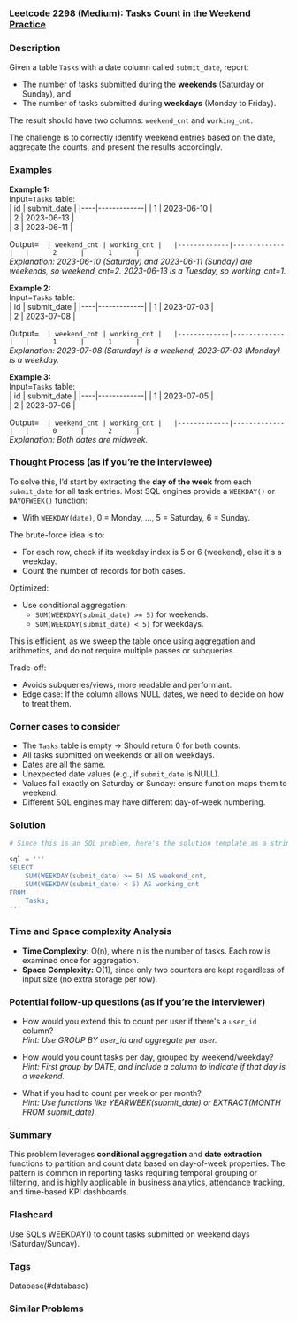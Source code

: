 ### Leetcode 2298 (Medium): Tasks Count in the Weekend [Practice](https://leetcode.com/problems/tasks-count-in-the-weekend)

### Description  
Given a table `Tasks` with a date column called `submit_date`, report:
- The number of tasks submitted during the **weekends** (Saturday or Sunday), and
- The number of tasks submitted during **weekdays** (Monday to Friday).

The result should have two columns: `weekend_cnt` and `working_cnt`.

The challenge is to correctly identify weekend entries based on the date, aggregate the counts, and present the results accordingly.

### Examples  

**Example 1:**  
Input=`Tasks` table:  
| id | submit_date |
|----|-------------|
| 1  | 2023-06-10  |  
| 2  | 2023-06-13  |  
| 3  | 2023-06-11  |

Output=`  
| weekend_cnt | working_cnt |  
|-------------|-------------|  
|      2      |      1      |  
`  
*Explanation: 2023-06-10 (Saturday) and 2023-06-11 (Sunday) are weekends, so weekend_cnt=2. 2023-06-13 is a Tuesday, so working_cnt=1.*

**Example 2:**  
Input=`Tasks` table:  
| id | submit_date |
|----|-------------|
| 1  | 2023-07-03  |  
| 2  | 2023-07-08  |

Output=`  
| weekend_cnt | working_cnt |  
|-------------|-------------|  
|      1      |      1      |  
`  
*Explanation: 2023-07-08 (Saturday) is a weekend, 2023-07-03 (Monday) is a weekday.*

**Example 3:**  
Input=`Tasks` table:  
| id | submit_date |
|----|-------------|
| 1  | 2023-07-05  |  
| 2  | 2023-07-06  |

Output=`  
| weekend_cnt | working_cnt |  
|-------------|-------------|  
|      0      |      2      |  
`  
*Explanation: Both dates are midweek.*

### Thought Process (as if you’re the interviewee)  
To solve this, I’d start by extracting the **day of the week** from each `submit_date` for all task entries. Most SQL engines provide a `WEEKDAY()` or `DAYOFWEEK()` function:
- With `WEEKDAY(date)`, 0 = Monday, ..., 5 = Saturday, 6 = Sunday.

The brute-force idea is to:  
- For each row, check if its weekday index is 5 or 6 (weekend), else it's a weekday.
- Count the number of records for both cases.

Optimized:  
- Use conditional aggregation:  
    - `SUM(WEEKDAY(submit_date) >= 5)` for weekends.
    - `SUM(WEEKDAY(submit_date) < 5)` for weekdays.

This is efficient, as we sweep the table once using aggregation and arithmetics, and do not require multiple passes or subqueries.

Trade-off:  
- Avoids subqueries/views, more readable and performant.  
- Edge case: If the column allows NULL dates, we need to decide on how to treat them.

### Corner cases to consider  
- The `Tasks` table is empty → Should return 0 for both counts.
- All tasks submitted on weekends or all on weekdays.
- Dates are all the same.
- Unexpected date values (e.g., if `submit_date` is NULL).
- Values fall exactly on Saturday or Sunday: ensure function maps them to weekend.
- Different SQL engines may have different day-of-week numbering.

### Solution

```python
# Since this is an SQL problem, here's the solution template as a string for clarity.

sql = '''
SELECT
    SUM(WEEKDAY(submit_date) >= 5) AS weekend_cnt,
    SUM(WEEKDAY(submit_date) < 5) AS working_cnt
FROM
    Tasks;
'''
```

### Time and Space complexity Analysis  

- **Time Complexity:** O(n), where n is the number of tasks. Each row is examined once for aggregation.
- **Space Complexity:** O(1), since only two counters are kept regardless of input size (no extra storage per row).

### Potential follow-up questions (as if you’re the interviewer)  

- How would you extend this to count per user if there's a `user_id` column?  
  *Hint: Use GROUP BY user_id and aggregate per user.*

- How would you count tasks per day, grouped by weekend/weekday?  
  *Hint: First group by DATE, and include a column to indicate if that day is a weekend.*

- What if you had to count per week or per month?  
  *Hint: Use functions like YEARWEEK(submit_date) or EXTRACT(MONTH FROM submit_date).*

### Summary
This problem leverages **conditional aggregation** and **date extraction** functions to partition and count data based on day-of-week properties. The pattern is common in reporting tasks requiring temporal grouping or filtering, and is highly applicable in business analytics, attendance tracking, and time-based KPI dashboards.


### Flashcard
Use SQL’s WEEKDAY() to count tasks submitted on weekend days (Saturday/Sunday).

### Tags
Database(#database)

### Similar Problems
